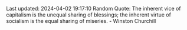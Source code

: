 Last updated: 2024-04-02 19:17:10
Random Quote: The inherent vice of capitalism is the unequal sharing of blessings; the inherent virtue of socialism is the equal sharing of miseries. - Winston Churchill